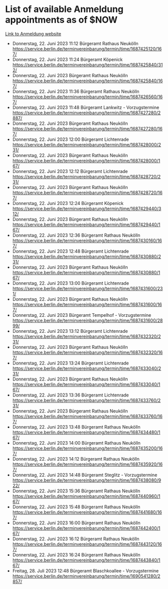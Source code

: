 # List of available Anmeldung appointments as of $NOW
[Link to Anmeldung website](https://service.berlin.de/terminvereinbarung/termin/tag.php?termin=1&anliegen[]=120686&dienstleisterlist=122210,122217,327316,122219,327312,122227,327314,122231,327346,122243,327348,122254,122252,329742,122260,329745,122262,329748,122271,327278,122273,327274,122277,327276,330436,122280,327294,122282,327290,122284,327292,122291,327270,122285,327266,122286,327264,122296,327268,150230,329760,122297,327286,122294,327284,122312,329763,122314,329775,122304,327330,122311,327334,122309,327332,317869,122281,327352,122279,329772,122283,122276,327324,122274,327326,122267,329766,122246,327318,122251,327320,122257,327322,122208,327298,122226,327300&herkunft=http%3A%2F%2Fservice.berlin.de%2Fdienstleistung%2F120686%2F)
- Donnerstag, 22. Juni 2023 11:12 Bürgeramt Rathaus Neukölln https://service.berlin.de/terminvereinbarung/termin/time/1687425120/167/
- Donnerstag, 22. Juni 2023 11:24 Bürgeramt Köpenick https://service.berlin.de/terminvereinbarung/termin/time/1687425840/312/
- Donnerstag, 22. Juni 2023  Bürgeramt Rathaus Neukölln https://service.berlin.de/terminvereinbarung/termin/time/1687425840/167/
- Donnerstag, 22. Juni 2023 11:36 Bürgeramt Rathaus Neukölln https://service.berlin.de/terminvereinbarung/termin/time/1687426560/167/
- Donnerstag, 22. Juni 2023 11:48 Bürgeramt Lankwitz - Vorzugstermine https://service.berlin.de/terminvereinbarung/termin/time/1687427280/2887/
- Donnerstag, 22. Juni 2023  Bürgeramt Rathaus Neukölln https://service.berlin.de/terminvereinbarung/termin/time/1687427280/167/
- Donnerstag, 22. Juni 2023 12:00 Bürgeramt Lichtenrade https://service.berlin.de/terminvereinbarung/termin/time/1687428000/231/
- Donnerstag, 22. Juni 2023  Bürgeramt Rathaus Neukölln https://service.berlin.de/terminvereinbarung/termin/time/1687428000/167/
- Donnerstag, 22. Juni 2023 12:12 Bürgeramt Lichtenrade https://service.berlin.de/terminvereinbarung/termin/time/1687428720/231/
- Donnerstag, 22. Juni 2023  Bürgeramt Rathaus Neukölln https://service.berlin.de/terminvereinbarung/termin/time/1687428720/167/
- Donnerstag, 22. Juni 2023 12:24 Bürgeramt Köpenick https://service.berlin.de/terminvereinbarung/termin/time/1687429440/312/
- Donnerstag, 22. Juni 2023  Bürgeramt Rathaus Neukölln https://service.berlin.de/terminvereinbarung/termin/time/1687429440/167/
- Donnerstag, 22. Juni 2023 12:36 Bürgeramt Rathaus Neukölln https://service.berlin.de/terminvereinbarung/termin/time/1687430160/167/
- Donnerstag, 22. Juni 2023 12:48 Bürgeramt Lichtenrade https://service.berlin.de/terminvereinbarung/termin/time/1687430880/231/
- Donnerstag, 22. Juni 2023  Bürgeramt Rathaus Neukölln https://service.berlin.de/terminvereinbarung/termin/time/1687430880/167/
- Donnerstag, 22. Juni 2023 13:00 Bürgeramt Lichtenrade https://service.berlin.de/terminvereinbarung/termin/time/1687431600/231/
- Donnerstag, 22. Juni 2023  Bürgeramt Rathaus Neukölln https://service.berlin.de/terminvereinbarung/termin/time/1687431600/167/
- Donnerstag, 22. Juni 2023  Bürgeramt Tempelhof - Vorzugstermine https://service.berlin.de/terminvereinbarung/termin/time/1687431600/2899/
- Donnerstag, 22. Juni 2023 13:12 Bürgeramt Lichtenrade https://service.berlin.de/terminvereinbarung/termin/time/1687432320/231/
- Donnerstag, 22. Juni 2023  Bürgeramt Rathaus Neukölln https://service.berlin.de/terminvereinbarung/termin/time/1687432320/167/
- Donnerstag, 22. Juni 2023 13:24 Bürgeramt Lichtenrade https://service.berlin.de/terminvereinbarung/termin/time/1687433040/231/
- Donnerstag, 22. Juni 2023  Bürgeramt Rathaus Neukölln https://service.berlin.de/terminvereinbarung/termin/time/1687433040/167/
- Donnerstag, 22. Juni 2023 13:36 Bürgeramt Lichtenrade https://service.berlin.de/terminvereinbarung/termin/time/1687433760/231/
- Donnerstag, 22. Juni 2023  Bürgeramt Rathaus Neukölln https://service.berlin.de/terminvereinbarung/termin/time/1687433760/167/
- Donnerstag, 22. Juni 2023 13:48 Bürgeramt Rathaus Neukölln https://service.berlin.de/terminvereinbarung/termin/time/1687434480/167/
- Donnerstag, 22. Juni 2023 14:00 Bürgeramt Rathaus Neukölln https://service.berlin.de/terminvereinbarung/termin/time/1687435200/167/
- Donnerstag, 22. Juni 2023 14:12 Bürgeramt Rathaus Neukölln https://service.berlin.de/terminvereinbarung/termin/time/1687435920/167/
- Donnerstag, 22. Juni 2023 14:48 Bürgeramt Steglitz - Vorzugstermine https://service.berlin.de/terminvereinbarung/termin/time/1687438080/922/
- Donnerstag, 22. Juni 2023 15:36 Bürgeramt Rathaus Neukölln https://service.berlin.de/terminvereinbarung/termin/time/1687440960/167/
- Donnerstag, 22. Juni 2023 15:48 Bürgeramt Rathaus Neukölln https://service.berlin.de/terminvereinbarung/termin/time/1687441680/167/
- Donnerstag, 22. Juni 2023 16:00 Bürgeramt Rathaus Neukölln https://service.berlin.de/terminvereinbarung/termin/time/1687442400/167/
- Donnerstag, 22. Juni 2023 16:12 Bürgeramt Rathaus Neukölln https://service.berlin.de/terminvereinbarung/termin/time/1687443120/167/
- Donnerstag, 22. Juni 2023 16:24 Bürgeramt Rathaus Neukölln https://service.berlin.de/terminvereinbarung/termin/time/1687443840/167/
- Freitag, 28. Juli 2023 12:48 Bürgeramt Blaschkoallee - Vorzugstermine https://service.berlin.de/terminvereinbarung/termin/time/1690541280/2857/
